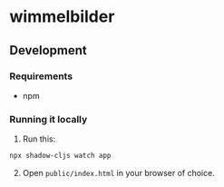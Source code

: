# wimmelbilder

## Development

### Requirements

* npm

### Running it locally

1. Run this:

```bash
npx shadow-cljs watch app
```

2. Open `public/index.html` in your browser of choice.
